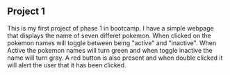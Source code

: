 ## Project 1

This is my first project of phase 1 in bootcamp.
I have a simple webpage that displays the name of seven differet pokemon.
When clicked on the pokemon names will toggle between being "active" and "inactive".
When Active the pokemon names will turn green and when toggle inactive the name will turn gray.
A red button is also present and when double clicked it will alert the user that it has been clicked.
